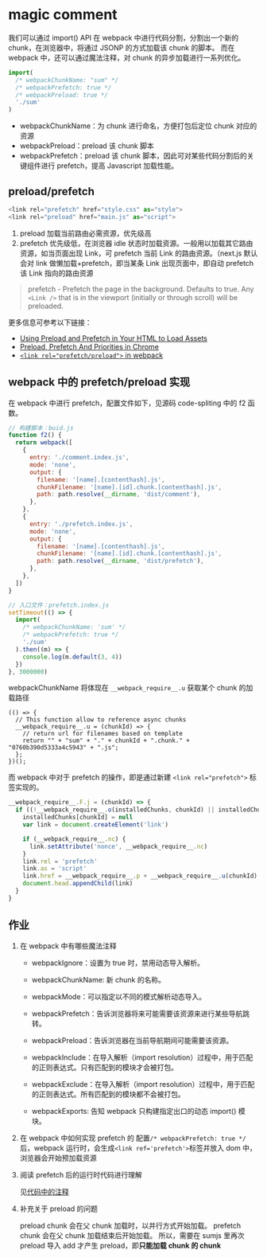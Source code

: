 # magic comment

我们可以通过 import() API 在 webpack 中进行代码分割，分割出一个新的 chunk，在浏览器中，将通过 JSONP 的方式加载该 chunk 的脚本。
而在 webpack 中，还可以通过魔法注释，对 chunk 的异步加载进行一系列优化。

```js
import(
  /* webpackChunkName: "sum" */
  /* webpackPrefetch: true */
  /* webpackPreload: true */
  './sum'
)
```

- webpackChunkName：为 chunk 进行命名，方便打包后定位 chunk 对应的资源
- webpackPreload：preload 该 chunk 脚本
- webpackPrefetch：preload 该 chunk 脚本，因此可对某些代码分割后的关键组件进行 prefetch，提高 Javascript 加载性能。

## preload/prefetch

```js
<link rel="prefetch" href="style.css" as="style">
<link rel="preload" href="main.js" as="script">
```

1. preload 加载当前路由必需资源，优先级高
2. prefetch 优先级低，在浏览器 idle 状态时加载资源。一般用以加载其它路由资源，如当页面出现 Link，可 prefetch 当前 Link 的路由资源。（next.js 默认会对 link 做懒加载+prefetch，即当某条 Link 出现页面中，即自动 prefetch 该 Link 指向的路由资源

> prefetch - Prefetch the page in the background. Defaults to true. Any `<Link />` that is in the viewport (initially or through scroll) will be preloaded.

更多信息可参考以下链接：

- [Using Preload and Prefetch in Your HTML to Load Assets](https://www.digitalocean.com/community/tutorials/html-preload-prefetch)
- [Preload, Prefetch And Priorities in Chrome](https://medium.com/reloading/preload-prefetch-and-priorities-in-chrome-776165961bbf)
- [`<link rel="prefetch/preload">` in webpack](https://medium.com/webpack/link-rel-prefetch-preload-in-webpack-51a52358f84c)

## webpack 中的 prefetch/preload 实现

在 webpack 中进行 prefetch，配置文件如下，见源码 code-spliting 中的 f2 函数。

```js
// 构建脚本：buid.js
function f2() {
  return webpack([
    {
      entry: './comment.index.js',
      mode: 'none',
      output: {
        filename: '[name].[contenthash].js',
        chunkFilename: '[name].[id].chunk.[contenthash].js',
        path: path.resolve(__dirname, 'dist/comment'),
      },
    },
    {
      entry: './prefetch.index.js',
      mode: 'none',
      output: {
        filename: '[name].[contenthash].js',
        chunkFilename: '[name].[id].chunk.[contenthash].js',
        path: path.resolve(__dirname, 'dist/prefetch'),
      },
    },
  ])
}

// 入口文件：prefetch.index.js
setTimeout(() => {
  import(
    /* webpackChunkName: 'sum' */
    /* webpackPrefetch: true */
    './sum'
  ).then((m) => {
    console.log(m.default(3, 4))
  })
}, 3000000)
```

webpackChunkName 将体现在 `__webpack_require__.u` 获取某个 chunk 的加载路径

```js中。
(() => {
  // This function allow to reference async chunks
  __webpack_require__.u = (chunkId) => {
    // return url for filenames based on template
    return "" + "sum" + "." + chunkId + ".chunk." + "0760b390d5333a4c5943" + ".js";
  };
})();
```

而 webpack 中对于 prefetch 的操作，即是通过新建 `<link rel="prefetch">` 标签实现的。

```js
__webpack_require__.F.j = (chunkId) => {
  if ((!__webpack_require__.o(installedChunks, chunkId) || installedChunks[chunkId] === undefined) && true) {
    installedChunks[chunkId] = null
    var link = document.createElement('link')

    if (__webpack_require__.nc) {
      link.setAttribute('nonce', __webpack_require__.nc)
    }
    link.rel = 'prefetch'
    link.as = 'script'
    link.href = __webpack_require__.p + __webpack_require__.u(chunkId)
    document.head.appendChild(link)
  }
}
```

## 作业

1. 在 webpack 中有哪些魔法注释

   - webpackIgnore：设置为 true 时，禁用动态导入解析。

   - webpackChunkName: 新 chunk 的名称。

   - webpackMode：可以指定以不同的模式解析动态导入。

   - webpackPrefetch：告诉浏览器将来可能需要该资源来进行某些导航跳转。

   - webpackPreload：告诉浏览器在当前导航期间可能需要该资源。

   - webpackInclude：在导入解析（import resolution）过程中，用于匹配的正则表达式。只有匹配到的模块才会被打包。

   - webpackExclude：在导入解析（import resolution）过程中，用于匹配的正则表达式。所有匹配到的模块都不会被打包。

   - webpackExports: 告知 webpack 只构建指定出口的动态 import() 模块。

2. 在 webpack 中如何实现 prefetch 的
   配置`/* webpackPrefetch: true */`后，webpack 运行时，会生成`<link ref='prefetch'>`标签并放入 dom 中，浏览器会开始预加载资源
3. 阅读 prefetch 后的运行时代码进行理解

   见[代码中的注释](https://github.com/903040380/Xwebpack/tree/master/code-spliting/example/prefetch)

4. 补充关于 preload 的问题

   preload chunk 会在父 chunk 加载时，以并行方式开始加载。
   prefetch chunk 会在父 chunk 加载结束后开始加载。
   所以，需要在 sumjs 里再次 preload 导入 add 才产生 preload，即**只能加载 chunk 的 chunk**
